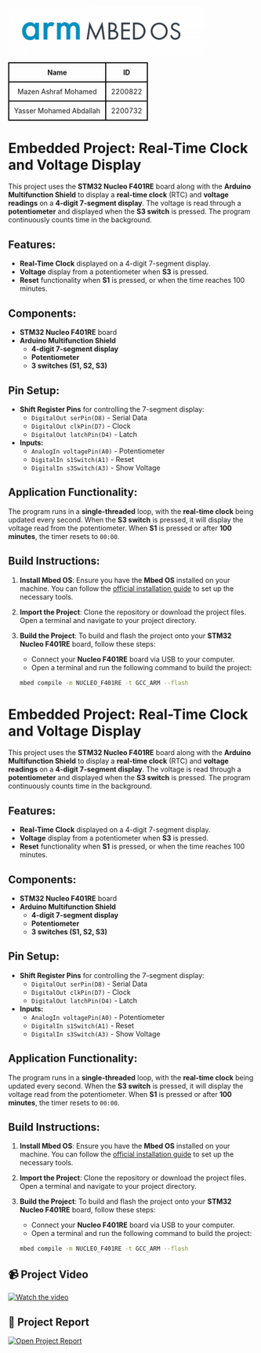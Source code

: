 <p>
  <img src="https://github.com/Mazen-Elborhamy/Embedded-Project-/raw/main/Report%20%26%20Video/download.png" alt="Download Icon" width="400" align="left"/>
</p>
<br clear="all"/>


<table style="width: 100%; text-align: center; border-collapse: collapse;">
  <tr>
    <th style="border: 2px solid black; padding: 10px;">Name</th>
    <th style="border: 2px solid black; padding: 10px;">ID</th>
  </tr>
  <tr>
    <td style="border: 2px solid black; padding: 10px;">Mazen Ashraf Mohamed</td>
    <td style="border: 2px solid black; padding: 10px;">2200822</td>
  </tr>
  <tr>
    <td style="border: 2px solid black; padding: 10px;">Yasser Mohamed Abdallah</td>
    <td style="border: 2px solid black; padding: 10px;">2200732</td>
  </tr>
</table>


# Embedded Project: Real-Time Clock and Voltage Display

This project uses the **STM32 Nucleo F401RE** board along with the **Arduino Multifunction Shield** to display a **real-time clock** (RTC) and **voltage readings** on a **4-digit 7-segment display**. The voltage is read through a **potentiometer** and displayed when the **S3 switch** is pressed. The program continuously counts time in the background.


## Features:
- **Real-Time Clock** displayed on a 4-digit 7-segment display.
- **Voltage** display from a potentiometer when **S3** is pressed.
- **Reset** functionality when **S1** is pressed, or when the time reaches 100 minutes.

## Components:
- **STM32 Nucleo F401RE** board
- **Arduino Multifunction Shield**
  - **4-digit 7-segment display**
  - **Potentiometer**
  - **3 switches (S1, S2, S3)**

## Pin Setup:
- **Shift Register Pins** for controlling the 7-segment display:
  - `DigitalOut serPin(D8)`  - Serial Data
  - `DigitalOut clkPin(D7)`  - Clock
  - `DigitalOut latchPin(D4)` - Latch
- **Inputs:**
  - `AnalogIn voltagePin(A0)`  - Potentiometer
  - `DigitalIn s1Switch(A1)`   - Reset
  - `DigitalIn s3Switch(A3)`   - Show Voltage

## Application Functionality:
The program runs in a **single-threaded** loop, with the **real-time clock** being updated every second. When the **S3 switch** is pressed, it will display the voltage read from the potentiometer. When **S1** is pressed or after **100 minutes**, the timer resets to `00:00`.

## Build Instructions:

1. **Install Mbed OS**:
   Ensure you have the **Mbed OS** installed on your machine. You can follow the [official installation guide](https://os.mbed.com/studio/) to set up the necessary tools.

2. **Import the Project**:
   Clone the repository or download the project files. Open a terminal and navigate to your project directory.

3. **Build the Project**:
   To build and flash the project onto your **STM32 Nucleo F401RE** board, follow these steps:
   - Connect your **Nucleo F401RE** board via USB to your computer.
   - Open a terminal and run the following command to build the project:

   ```bash
   mbed compile -m NUCLEO_F401RE -t GCC_ARM --flash

# Embedded Project: Real-Time Clock and Voltage Display

This project uses the **STM32 Nucleo F401RE** board along with the **Arduino Multifunction Shield** to display a **real-time clock** (RTC) and **voltage readings** on a **4-digit 7-segment display**. The voltage is read through a **potentiometer** and displayed when the **S3 switch** is pressed. The program continuously counts time in the background.

## Features:
- **Real-Time Clock** displayed on a 4-digit 7-segment display.
- **Voltage** display from a potentiometer when **S3** is pressed.
- **Reset** functionality when **S1** is pressed, or when the time reaches 100 minutes.

## Components:
- **STM32 Nucleo F401RE** board
- **Arduino Multifunction Shield**
  - **4-digit 7-segment display**
  - **Potentiometer**
  - **3 switches (S1, S2, S3)**

## Pin Setup:
- **Shift Register Pins** for controlling the 7-segment display:
  - `DigitalOut serPin(D8)`  - Serial Data
  - `DigitalOut clkPin(D7)`  - Clock
  - `DigitalOut latchPin(D4)` - Latch
- **Inputs:**
  - `AnalogIn voltagePin(A0)`  - Potentiometer
  - `DigitalIn s1Switch(A1)`   - Reset
  - `DigitalIn s3Switch(A3)`   - Show Voltage

## Application Functionality:
The program runs in a **single-threaded** loop, with the **real-time clock** being updated every second. When the **S3 switch** is pressed, it will display the voltage read from the potentiometer. When **S1** is pressed or after **100 minutes**, the timer resets to `00:00`.

## Build Instructions:

1. **Install Mbed OS**:
   Ensure you have the **Mbed OS** installed on your machine. You can follow the [official installation guide](https://os.mbed.com/studio/) to set up the necessary tools.

2. **Import the Project**:
   Clone the repository or download the project files. Open a terminal and navigate to your project directory.

3. **Build the Project**:
   To build and flash the project onto your **STM32 Nucleo F401RE** board, follow these steps:
   - Connect your **Nucleo F401RE** board via USB to your computer.
   - Open a terminal and run the following command to build the project:

   ```bash
   mbed compile -m NUCLEO_F401RE -t GCC_ARM --flash

<h2>📹 Project Video </h2>

<a href="https://drive.google.com/file/d/1s7I7npO2QUiUPna9hscxqAzC01U5uYPd/view?usp=drive_link" target="_blank">
  <img src="https://github.com/Mazen-Elborhamy/Embedded-Project-/raw/main/Report%20%26%20Video/Screenshot%202025-05-12%20150740.jpg" alt="Watch the video" width="300"/>
</a>

<h2>📄 Project Report</h2>

<a href="https://github.com/Mazen-Elborhamy/Embedded-Project-/blob/main/Report%20%26%20Video/Embedded%20Project%20report.pdf" target="_blank">
  <img src="https://github.com/Mazen-Elborhamy/Embedded-Project-/raw/main/Report%20%26%20Video/Screenshot%202025-05-12%20171725.png" alt="Open Project Report" width="300"/>
</a>


